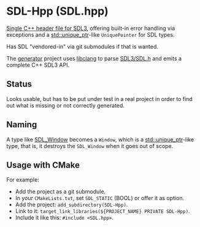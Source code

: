 # SDL-Hpp (SDL.hpp)

[Single C++ header file for SDL3](SDL.hpp), offering built-in error handling via exceptions
and a [std::unique_ptr](https://en.cppreference.com/w/cpp/memory/unique_ptr)-like
`UniquePointer` for SDL types.

Has SDL "vendored-in" via git submodules if that is wanted.

The [generator](generator) project uses [libclang](https://clang.llvm.org/)
to parse [SDL3/SDL.h](https://github.com/libsdl-org/SDL/blob/main/include/SDL3/SDL.h)
and emits a complete C++ SDL3 API.

## Status

Looks usable, but has to be put under test in a real project in order
to find out what is missing or not correctly generated.

## Naming

A type like [SDL_Window](https://wiki.libsdl.org/SDL3/SDL_Window) becomes a  `Window`,
which is a [std::unique_ptr](https://en.cppreference.com/w/cpp/memory/unique_ptr)-like
type, that is, it destroys the `SDL_Window` when it goes out of scope.

## Usage with CMake

For example:

* Add the project as a git submodule.
* In your `CMakeLists.txt`, set `SDL_STATIC` (BOOL) or offer it as option.
* Add the project: `add_subdirectory(SDL-Hpp)`.
* Link to it: `target_link_libraries(${PROJECT_NAME} PRIVATE SDL-Hpp)`.
* Include it like this: `#include <SDL.hpp>`.